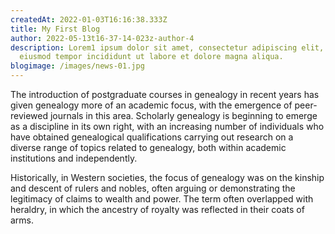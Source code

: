```yaml
---
createdAt: 2022-01-03T16:16:38.333Z
title: My First Blog
author: 2022-05-13t16-37-14-023z-author-4
description: Lorem1 ipsum dolor sit amet, consectetur adipiscing elit, sed do
  eiusmod tempor incididunt ut labore et dolore magna aliqua.
blogimage: /images/news-01.jpg
---
```


<p>The introduction of postgraduate courses in genealogy in recent years has given genealogy more of an academic focus, with the emergence of peer-reviewed journals in this area. Scholarly genealogy is beginning to emerge as a discipline in its own right, with an increasing number of individuals who have obtained genealogical qualifications carrying out research on a diverse range of topics related to genealogy, both within academic institutions and independently.</p>

<p>Historically, in Western societies, the focus of genealogy was on the kinship and descent of rulers and nobles, often arguing or demonstrating the legitimacy of claims to wealth and power. The term often overlapped with heraldry, in which the ancestry of royalty was reflected in their coats of arms.</p>
